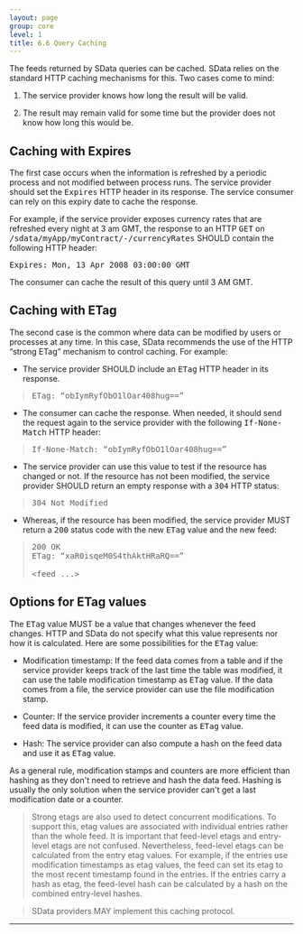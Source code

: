 ```yaml
---
layout: page
group: core
level: 1
title: 6.6 Query Caching
---
```


The feeds returned by SData queries can be cached. SData relies on the
standard HTTP caching mechanisms for this. Two cases come to mind:

1.  The service provider knows&nbsp;how long the result will be valid.

1.  The result may remain valid for some time but the provider does not know&nbsp;how
long this would be.

## Caching with Expires

The first case occurs&nbsp;when the information is refreshed by a periodic process
and not modified between process runs.&nbsp;The service provider should set the
<tt>Expires</tt> HTTP header in its response. The service consumer can rely on
this expiry date to cache the response.

For example, if the service provider exposes currency rates that are
refreshed every night at 3 am GMT, the response to an HTTP <tt>GET</tt> on
<tt>/sdata/myApp/myContract/-/currencyRates</tt> SHOULD contain the following
HTTP header:

<pre>Expires: Mon, 13 Apr 2008 03:00:00 GMT</pre>

The consumer can cache the result of this query until 3 AM GMT.

## Caching with ETag

The second case is the common where&nbsp;data can be modified by users or
processes at any time. In this case, SData recommends the use of the HTTP
“strong ETag” mechanism to control caching. For example:

*   The service provider SHOULD include an <tt>ETag</tt> HTTP header in its
response.

> <pre>ETag: “obIymRyfObO1lOar408hug==”</pre>

*   The consumer can cache the response. When&nbsp;needed, it should send the request
again to the service provider with the following <tt>If-None-Match</tt> HTTP
header:

> <pre>If-None-Match: “obIymRyfObO1lOar408hug==”</pre>

*   The service provider can use this value to test if the resource has changed
or not. If the resource has not been modified, the service provider SHOULD
return an empty response with a <tt>304</tt> HTTP status:

> <pre>304 Not Modified</pre>

*   Whereas, if the resource has been modified, the service provider MUST return
a <tt>200</tt> status code with the new <tt>ETag</tt> value and the new feed:

> <pre>200 OK
> ETag: “xaR0isqeM0S4thAktHRaRQ==”
> &nbsp;
> &lt;feed ...&gt;</pre>

## Options for ETag values

The <tt>ETag</tt> value MUST be a value that changes whenever the feed
changes.&nbsp;HTTP and SData do not specify what this value represents nor how it is
calculated. Here are some possibilities for the <tt>ETag</tt> value:

*   Modification timestamp: If the feed data comes from a table and if the
service provider keeps track of the last time the table was modified, it can use
the table modification timestamp as <tt>ETag</tt> value. If the data comes from
a file, the service provider can use the file modification stamp.

*   Counter: If the service provider increments a counter every time the feed
data is modified, it can use the counter as <tt>ETag</tt> value.

*   Hash: The service provider can also compute a hash on the feed data and use
it as <tt>ETag</tt> value.

As a general rule, modification stamps and counters are more efficient than
hashing as they don't need to retrieve and hash the&nbsp;data feed. Hashing&nbsp;is
usually the&nbsp;only solution when the service provider can't get a last
modification date or a counter.

<blockquote class="note">Strong etags are also used to detect concurrent modifications.
To support this, etag values are associated with individual entries rather
than&nbsp;the whole feed. It is important that feed-level etags and entry-level etags
are not&nbsp;confused. Nevertheless,&nbsp;feed-level etags can&nbsp;be calculated from the
entry etag values. For example, if the entries use modification timestamps as
etag values, the feed can set its etag to the most recent timestamp found in the
entries. If the entries carry a hash as etag, the feed-level hash can be
calculated by a hash on the combined entry-level hashes.</blockquote>

<blockquote class="compliance">SData providers MAY implement this caching protocol.</blockquote>

* * *